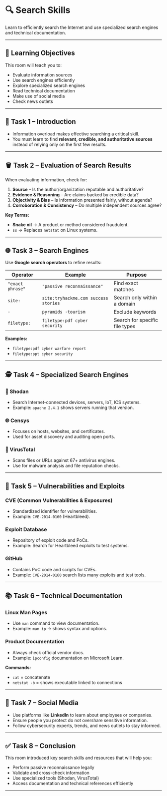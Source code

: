 # 🔍 Search Skills

Learn to efficiently search the Internet and use specialized search engines and technical documentation.

---

## 🎯 Learning Objectives
This room will teach you to:

- Evaluate information sources
- Use search engines efficiently
- Explore specialized search engines
- Read technical documentation
- Make use of social media
- Check news outlets

---

## 🧠 Task 1 – Introduction
- Information overload makes effective searching a critical skill.
- You must learn to find **relevant, credible, and authoritative sources** instead of relying only on the first few results.

---

## 🪣 Task 2 – Evaluation of Search Results
When evaluating information, check for:

1. **Source** – Is the author/organization reputable and authoritative?
2. **Evidence & Reasoning** – Are claims backed by credible data?
3. **Objectivity & Bias** – Is information presented fairly, without agenda?
4. **Corroboration & Consistency** – Do multiple independent sources agree?

**Key Terms:**
- **Snake oil** → A product or method considered fraudulent.
- `ss` → Replaces `netstat` on Linux systems.

---

## 🌐 Task 3 – Search Engines
Use **Google search operators** to refine results:

| Operator | Example | Purpose |
|---------|---------|---------|
| `"exact phrase"` | `"passive reconnaissance"` | Find exact matches |
| `site:` | `site:tryhackme.com success stories` | Search only within a domain |
| `-` | `pyramids -tourism` | Exclude keywords |
| `filetype:` | `filetype:pdf cyber security` | Search for specific file types |

**Examples:**
- `filetype:pdf cyber warfare report`
- `filetype:ppt cyber security`

---

## 🕵️ Task 4 – Specialized Search Engines

### 🔎 Shodan
- Search Internet-connected devices, servers, IoT, ICS systems.
- Example: `apache 2.4.1` shows servers running that version.

### 🌐 Censys
- Focuses on hosts, websites, and certificates.
- Used for asset discovery and auditing open ports.

### 🦠 VirusTotal
- Scans files or URLs against 67+ antivirus engines.
- Use for malware analysis and file reputation checks.

---

## 🔐 Task 5 – Vulnerabilities and Exploits

### CVE (Common Vulnerabilities & Exposures)
- Standardized identifier for vulnerabilities.  
- Example: `CVE-2014-0160` (Heartbleed).

### Exploit Database
- Repository of exploit code and PoCs.
- Example: Search for Heartbleed exploits to test systems.

### GitHub
- Contains PoC code and scripts for CVEs.
- Example: `CVE-2014-0160` search lists many exploits and test tools.

---

## 📚 Task 6 – Technical Documentation

### Linux Man Pages
- Use `man` command to view documentation.
- Example: `man ip` → shows syntax and options.

### Product Documentation
- Always check official vendor docs.
- Example: `ipconfig` documentation on Microsoft Learn.

**Commands:**
- `cat` = concatenate
- `netstat -b` = shows executable linked to connections

---

## 👥 Task 7 – Social Media
- Use platforms like **LinkedIn** to learn about employees or companies.
- Ensure people you protect do not overshare sensitive information.
- Follow cybersecurity experts, trends, and news outlets to stay informed.

---

## ✅ Task 8 – Conclusion
This room introduced key search skills and resources that will help you:

- Perform passive reconnaissance legally
- Validate and cross-check information
- Use specialized tools (Shodan, VirusTotal)
- Access documentation and technical references efficiently

---


